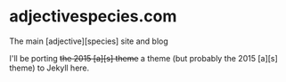 # adjectivespecies.com
The main [adjective][species] site and blog

I'll be porting ~~the 2015 \[a]\[s] theme~~ a theme (but probably the 2015 \[a]\[s] theme) to Jekyll here.

